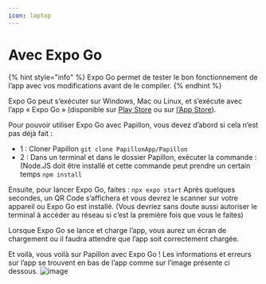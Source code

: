 ```yaml
---
icon: laptop
---
```


# Avec Expo Go

{% hint style="info" %}
Expo Go permet de tester le bon fonctionnement de l’app avec vos modifications avant de le compiler. 
{% endhint %}

Expo Go peut s’exécuter sur Windows, Mac ou Linux, et s’exécute avec l’app « Expo Go » (disponible sur [Play Store]() ou sur [l’App Store]()).

Pour pouvoir utiliser Expo Go avec Papillon, vous devez d’abord si cela n’est pas déjà fait :

- 1 : Cloner Papillon
`git clone PapillonApp/Papillon`
- 2 : Dans un terminal et dans le dossier Papillon, exécuter la commande : (Node.JS doit être installé et cette commande peut prendre un certain temps
`npm install`

Ensuite, pour lancer Expo Go, faites :
`npx expo start`
Après quelques secondes, un QR Code s’affichera et vous devrez le scanner sur votre appareil ou Expo Go est installé. (Vous devriez sans doute aussi autoriser le terminal à accéder au réseau si c’est la première fois que vous le faites)

Lorsque Expo Go se lance et charge l’app, vous aurez un écran de chargement ou il faudra attendre que l’app soit correctement chargée. 

Et voilà, vous voilà sur Papillon avec Expo Go ! Les informations et erreurs sur l’app se trouvent en bas de l’app comme sur l’image présente ci dessous.
![image](https://i.ibb.co/nztvy40/IMG-1201.jpg)
